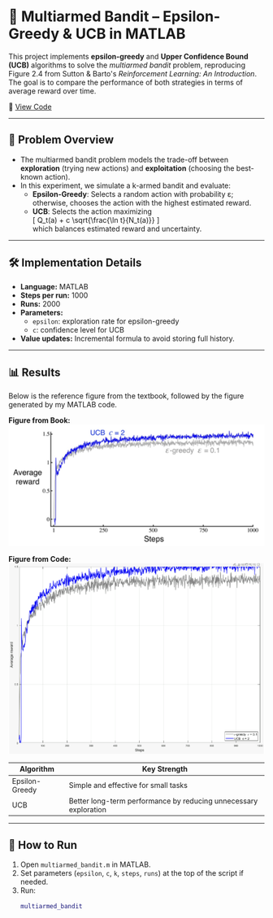# 🎰 Multiarmed Bandit – Epsilon-Greedy & UCB in MATLAB

This project implements **epsilon-greedy** and **Upper Confidence Bound (UCB)** algorithms to solve the *multiarmed bandit* problem, reproducing Figure 2.4 from Sutton & Barto's *Reinforcement Learning: An Introduction*.  
The goal is to compare the performance of both strategies in terms of average reward over time.

📓 [View Code](multiarmed_bandit.m)

---

## 🧠 Problem Overview

- The multiarmed bandit problem models the trade-off between **exploration** (trying new actions) and **exploitation** (choosing the best-known action).
- In this experiment, we simulate a k-armed bandit and evaluate:
  - **Epsilon-Greedy**: Selects a random action with probability ε; otherwise, chooses the action with the highest estimated reward.
  - **UCB**: Selects the action maximizing  
    \[
    Q_t(a) + c \sqrt{\frac{\ln t}{N_t(a)}}
    \]  
    which balances estimated reward and uncertainty.

---

## 🛠 Implementation Details

- **Language:** MATLAB  
- **Steps per run:** 1000  
- **Runs:** 2000  
- **Parameters:**  
  - `epsilon`: exploration rate for epsilon-greedy  
  - `c`: confidence level for UCB  
- **Value updates:** Incremental formula to avoid storing full history.

---

## 📊 Results

Below is the reference figure from the textbook, followed by the figure generated by my MATLAB code.

**Figure from Book:**
![Figure from Book](images/figure-from-book.png)

**Figure from Code:**
![Figure from Code](images/figure-from-code.png)

| Algorithm       | Key Strength                         |
|-----------------|--------------------------------------|
| Epsilon-Greedy  | Simple and effective for small tasks |
| UCB             | Better long-term performance by reducing unnecessary exploration |

---

## 🔧 How to Run

1. Open `multiarmed_bandit.m` in MATLAB.
2. Set parameters (`epsilon`, `c`, `k`, `steps`, `runs`) at the top of the script if needed.
3. Run:
   ```matlab
   multiarmed_bandit
